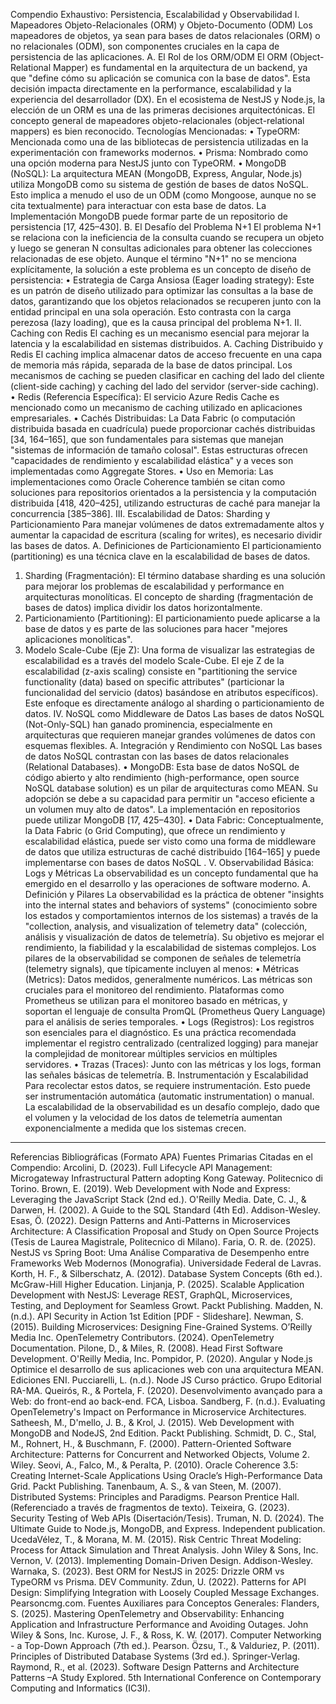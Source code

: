 Compendio Exhaustivo: Persistencia, Escalabilidad y Observabilidad
I. Mapeadores Objeto-Relacionales (ORM) y Objeto-Documento (ODM)
Los mapeadores de objetos, ya sean para bases de datos relacionales (ORM) o no relacionales (ODM), son componentes cruciales en la capa de persistencia de las aplicaciones.
A. El Rol de los ORM/ODM
El ORM (Object-Relational Mapper) es fundamental en la arquitectura de un backend, ya que "define cómo su aplicación se comunica con la base de datos". Esta decisión impacta directamente en la performance, escalabilidad y la experiencia del desarrollador (DX).
En el ecosistema de NestJS y Node.js, la elección de un ORM es una de las primeras decisiones arquitectónicas. El concepto general de mapeadores objeto-relacionales (object-relational mappers) es bien reconocido.
Tecnologías Mencionadas:
• TypeORM: Mencionada como una de las bibliotecas de persistencia utilizadas en la experimentación con frameworks modernos.
• Prisma: Nombrado como una opción moderna para NestJS junto con TypeORM.
• MongoDB (NoSQL): La arquitectura MEAN (MongoDB, Express, Angular, Node.js) utiliza MongoDB como su sistema de gestión de bases de datos NoSQL. Esto implica a menudo el uso de un ODM (como Mongoose, aunque no se cita textualmente) para interactuar con esta base de datos. La Implementación MongoDB puede formar parte de un repositorio de persistencia [17, 425–430].
B. El Desafío del Problema N+1
El problema N+1 se relaciona con la ineficiencia de la consulta cuando se recupera un objeto y luego se generan N consultas adicionales para obtener las colecciones relacionadas de ese objeto. Aunque el término "N+1" no se menciona explícitamente, la solución a este problema es un concepto de diseño de persistencia:
• Estrategia de Carga Ansiosa (Eager loading strategy): Este es un patrón de diseño utilizado para optimizar las consultas a la base de datos, garantizando que los objetos relacionados se recuperen junto con la entidad principal en una sola operación. Esto contrasta con la carga perezosa (lazy loading), que es la causa principal del problema N+1.
II. Caching con Redis
El caching es un mecanismo esencial para mejorar la latencia y la escalabilidad en sistemas distribuidos.
A. Caching Distribuido y Redis
El caching implica almacenar datos de acceso frecuente en una capa de memoria más rápida, separada de la base de datos principal. Los mecanismos de caching se pueden clasificar en caching del lado del cliente (client-side caching) y caching del lado del servidor (server-side caching).
• Redis (Referencia Específica): El servicio Azure Redis Cache es mencionado como un mecanismo de caching utilizado en aplicaciones empresariales.
• Cachés Distribuidas: La Data Fabric (o computación distribuida basada en cuadrícula) puede proporcionar cachés distribuidas [34, 164–165], que son fundamentales para sistemas que manejan "sistemas de información de tamaño colosal". Estas estructuras ofrecen "capacidades de rendimiento y escalabilidad elástica" y a veces son implementadas como Aggregate Stores.
• Uso en Memoria: Las implementaciones como Oracle Coherence también se citan como soluciones para repositorios orientados a la persistencia y la computación distribuida [418, 420–425], utilizando estructuras de caché para manejar la concurrencia [385–386].
III. Escalabilidad de Datos: Sharding y Particionamiento
Para manejar volúmenes de datos extremadamente altos y aumentar la capacidad de escritura (scaling for writes), es necesario dividir las bases de datos.
A. Definiciones de Particionamiento
El particionamiento (partitioning) es una técnica clave en la escalabilidad de bases de datos.
1. Sharding (Fragmentación): El término database sharding es una solución para mejorar los problemas de escalabilidad y performance en arquitecturas monolíticas. El concepto de sharding (fragmentación de bases de datos) implica dividir los datos horizontalmente.
2. Particionamiento (Partitioning): El particionamiento puede aplicarse a la base de datos y es parte de las soluciones para hacer "mejores aplicaciones monolíticas".
3. Modelo Scale-Cube (Eje Z): Una forma de visualizar las estrategias de escalabilidad es a través del modelo Scale-Cube. El eje Z de la escalabilidad (z-axis scaling) consiste en "partitioning the service functionality (data) based on specific attributes" (particionar la funcionalidad del servicio (datos) basándose en atributos específicos). Este enfoque es directamente análogo al sharding o particionamiento de datos.
IV. NoSQL como Middleware de Datos
Las bases de datos NoSQL (Not-Only-SQL) han ganado prominencia, especialmente en arquitecturas que requieren manejar grandes volúmenes de datos con esquemas flexibles.
A. Integración y Rendimiento con NoSQL
Las bases de datos NoSQL contrastan con las bases de datos relacionales (Relational Databases).
• MongoDB: Esta base de datos NoSQL de código abierto y alto rendimiento (high-performance, open source NoSQL database solution) es un pilar de arquitecturas como MEAN. Su adopción se debe a su capacidad para permitir un "acceso eficiente a un volumen muy alto de datos". La implementación en repositorios puede utilizar MongoDB [17, 425–430].
• Data Fabric: Conceptualmente, la Data Fabric (o Grid Computing), que ofrece un rendimiento y escalabilidad elástica, puede ser visto como una forma de middleware de datos que utiliza estructuras de caché distribuido [164–165] y puede implementarse con bases de datos NoSQL .
V. Observabilidad Básica: Logs y Métricas
La observabilidad es un concepto fundamental que ha emergido en el desarrollo y las operaciones de software moderno.
A. Definición y Pilares
La observabilidad es la práctica de obtener "insights into the internal states and behaviors of systems" (conocimiento sobre los estados y comportamientos internos de los sistemas) a través de la "collection, analysis, and visualization of telemetry data" (colección, análisis y visualización de datos de telemetría). Su objetivo es mejorar el rendimiento, la fiabilidad y la escalabilidad de sistemas complejos.
Los pilares de la observabilidad se componen de señales de telemetría (telemetry signals), que típicamente incluyen al menos:
• Métricas (Metrics): Datos medidos, generalmente numéricos. Las métricas son cruciales para el monitoreo del rendimiento. Plataformas como Prometheus se utilizan para el monitoreo basado en métricas, y soportan el lenguaje de consulta PromQL (Prometheus Query Language) para el análisis de series temporales.
• Logs (Registros): Los registros son esenciales para el diagnóstico. Es una práctica recomendada implementar el registro centralizado (centralized logging) para manejar la complejidad de monitorear múltiples servicios en múltiples servidores.
• Trazas (Traces): Junto con las métricas y los logs, forman las señales básicas de telemetría.
B. Instrumentación y Escalabilidad
Para recolectar estos datos, se requiere instrumentación. Esto puede ser instrumentación automática (automatic instrumentation) o manual.
La escalabilidad de la observabilidad es un desafío complejo, dado que el volumen y la velocidad de los datos de telemetría aumentan exponencialmente a medida que los sistemas crecen.

--------------------------------------------------------------------------------
Referencias Bibliográficas (Formato APA)
Fuentes Primarias Citadas en el Compendio:
Arcolini, D. (2023). Full Lifecycle API Management: Microgateway Infrastructural Pattern adopting Kong Gateway. Politecnico di Torino.
Brown, E. (2019). Web Development with Node and Express: Leveraging the JavaScript Stack (2nd ed.). O'Reilly Media.
Date, C. J., & Darwen, H. (2002). A Guide to the SQL Standard (4th Ed). Addison-Wesley.
Esas, Ö. (2022). Design Patterns and Anti-Patterns in Microservices Architecture: A Classification Proposal and Study on Open Source Projects (Tesis de Laurea Magistrale, Politecnico di Milano).
Faria, O. R. de. (2025). NestJS vs Spring Boot: Uma Análise Comparativa de Desempenho entre Frameworks Web Modernos (Monografia). Universidade Federal de Lavras.
Korth, H. F., & Silberschatz, A. (2012). Database System Concepts (6th ed.). McGraw-Hill Higher Education.
Linjanja, P. (2025). Scalable Application Development with NestJS: Leverage REST, GraphQL, Microservices, Testing, and Deployment for Seamless Growt. Packt Publishing.
Madden, N. (n.d.). API Security in Action 1st Edition [PDF - Slideshare].
Newman, S. (2015). Building Microservices: Designing Fine-Grained Systems. O’Reilly Media Inc.
OpenTelemetry Contributors. (2024). OpenTelemetry Documentation.
Pilone, D., & Miles, R. (2008). Head First Software Development. O'Reilly Media, Inc.
Pompidor, P. (2020). Angular y Node.js Optimice el desarrollo de sus aplicaciones web con una arquitectura MEAN. Ediciones ENI.
Pucciarelli, L. (n.d.). Node JS Curso práctico. Grupo Editorial RA-MA.
Queirós, R., & Portela, F. (2020). Desenvolvimento avançado para a Web: do front-end ao back-end. FCA, Lisboa.
Sandberg, F. (n.d.). Evaluating OpenTelemetry's Impact on Performance in Microservice Architectures.
Satheesh, M., D'mello, J. B., & Krol, J. (2015). Web Development with MongoDB and NodeJS, 2nd Edition. Packt Publishing.
Schmidt, D. C., Stal, M., Rohnert, H., & Buschmann, F. (2000). Pattern-Oriented Software Architecture: Patterns for Concurrent and Networked Objects, Volume 2. Wiley.
Seovi, A., Falco, M., & Peralta, P. (2010). Oracle Coherence 3.5: Creating Internet-Scale Applications Using Oracle’s High-Performance Data Grid. Packt Publishing.
Tanenbaum, A. S., & van Steen, M. (2007). Distributed Systems: Principles and Paradigms. Pearson Prentice Hall. (Referenciado a través de fragmentos de texto).
Teixeira, G. (2023). Security Testing of Web APIs (Disertación/Tesis).
Truman, N. D. (2024). The Ultimate Guide to Node.js, MongoDB, and Express. Independent publication.
UcedaVélez, T., & Morana, M. M. (2015). Risk Centric Threat Modeling: Process for Attack Simulation and Threat Analysis. John Wiley & Sons, Inc.
Vernon, V. (2013). Implementing Domain-Driven Design. Addison-Wesley.
Warnaka, S. (2023). Best ORM for NestJS in 2025: Drizzle ORM vs TypeORM vs Prisma. DEV Community.
Zdun, U. (2022). Patterns for API Design: Simplifying Integration with Loosely Coupled Message Exchanges. Pearsoncmg.com.
Fuentes Auxiliares para Conceptos Generales:
Flanders, S. (2025). Mastering OpenTelemetry and Observability: Enhancing Application and Infrastructure Performance and Avoiding Outages. John Wiley & Sons, Inc.
Kurose, J. F., & Ross, K. W. (2017). Computer Networking - a Top-Down Approach (7th ed.). Pearson.
Özsu, T., & Valduriez, P. (2011). Principles of Distributed Database Systems (3rd ed.). Springer-Verlag.
Raymond, R., et al. (2023). Software Design Patterns and Architecture Patterns –A Study Explored. 5th International Conference on Contemporary Computing and Informatics (IC3I).